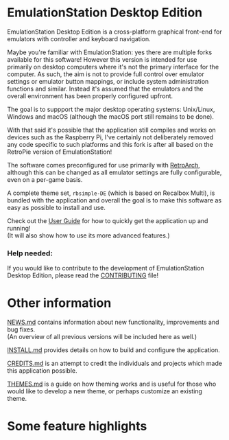 EmulationStation Desktop Edition
================================

EmulationStation Desktop Edition is a cross-platform graphical front-end for emulators with controller and keyboard navigation.

Maybe you're familiar with EmulationStation: yes there are multiple forks available for this software! However this version is intended for use primarily on desktop computers where it's not the primary interface for the computer. As such, the aim is not to provide full control over emulator settings or emulator button mappings, or include system administration functions and similar. Instead it's assumed that the emulators and the overall environment has been properly configured upfront.

The goal is to suppport the major desktop operating systems: Unix/Linux, Windows and macOS (although the macOS port still remains to be done).

With that said it's possible that the application still compiles and works on devices such as the Raspberry Pi, I've certainly not deliberately removed any code specific to such platforms and this fork is after all based on the RetroPie version of EmulationStation!

The software comes preconfigured for use primarily with [RetroArch](https://www.retroarch.com), although this can be changed as all emulator settings are fully configurable, even on a per-game basis.

A complete theme set, `rbsimple-DE` (which is based on Recalbox Multi), is bundled with the application and overall the goal is to make this software as easy as possible to install and use.

Check out the [User Guide](USERGUIDE.md) for how to quickly get the application up and running! \
(It will also show how to use its more advanced features.)


### Help needed:

If you would like to contribute to the development of EmulationStation Desktop Edition, please read the [CONTRIBUTING](CONTRIBUTING.md) file!


Other information
=================

[NEWS.md](NEWS.md) contains information about new functionality, improvements and bug fixes. \
(An overview of all previous versions will be included here as well.)

[INSTALL.md](INSTALL.md) provides details on how to build and configure the application.

[CREDITS.md](CREDITS.md) is an attempt to credit the individuals and projects which made this application possible.

[THEMES.md](THEMES.md) is a guide on how theming works and is useful for those who would like to develop a new theme, or perhaps customize an existing theme.


Some feature highlights
=======================
